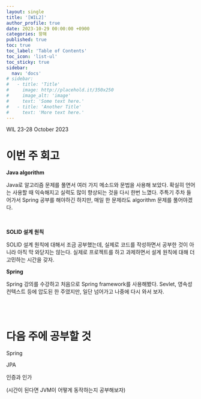 ```yaml
---
layout: single
title: '[WIL2]'
author_profile: true
date: 2023-10-29 00:00:00 +0900
categories: 항해
published: true
toc: true
toc_label: 'Table of Contents'
toc_icon: 'list-ul'
toc_sticky: true
sidebar:
  nav: 'docs'
# sidebar:
#   - title: 'Title'
#     image: http://placehold.it/350x250
#     image_alt: 'image'
#     text: 'Some text here.'
#   - title: 'Another Title'
#     text: 'More text here.'
---
```


WIL 23-28 October 2023

# 이번 주 회고

**Java algorithm**

  Java로 알고리즘 문제를 풀면서 여러 가지 메소드와 문법을 사용해 보았다. 확실히 언어는 사용할 때 익숙해지고 실력도 많이 향상되는 것을 다시 한번 느꼈다. 주특기 주차 들어가서 Spring 공부를 해야하긴 하지만, 매일 한 문제라도 algorithm 문제를 풀어야겠다.

<br>

**SOLID 설계 원칙**

  SOLID 설계 원칙에 대해서 조금 공부했는데, 실제로 코드를 작성하면서 공부한 것이 아니라 아직 막 와닫지는 않는다. 실제로 프로젝트를 하고 과제하면서 설계 원칙에 대해 더 고민하는 시간을 갖자.

**Spring**

  Spring 강의를 수강하고 처음으로 Spring framework를 사용해봤다. Sevlet, 영속성 컨텍스트 등에 압도된 한 주였지만, 일단 넘어가고 나중에 다시 와서 보자.

<br>
<br>

# 다음 주에 공부할 것

Spring

JPA

인증과 인가

(시간이 된다면 JVM이 어떻게 동작하는지 공부해보자)


